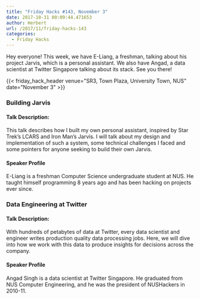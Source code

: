 ```yaml
---
title: "Friday Hacks #143, November 3"
date: 2017-10-31 00:09:44.471653
author: Herbert
url: /2017/11/friday-hacks-143
categories:
  - Friday Hacks
---
```


Hey everyone! This week, we have E-Liang, a freshman, talking about his project Jarvis, which is a personal assistant. We also have Angad, a data scientist at Twitter Singapore talking about its stack. See you there!

{{< friday_hack_header venue="SR3, Town Plaza, University Town, NUS" date="November 3" >}}


### Building Jarvis

#### Talk Description:

This talk describes how I built my own personal assistant, inspired by Star Trek’s LCARS and Iron Man’s Jarvis. I will talk about my design and implementation of such a system, some technical challenges I faced and some pointers for anyone seeking to build their own Jarvis.

#### Speaker Profile

E-Liang is a freshman Computer Science undergraduate student at NUS. He taught himself programming 8 years ago and has been hacking on projects ever since.

### Data Engineering at Twitter

#### Talk Description:

With hundreds of petabytes of data at Twitter, every data scientist and engineer writes production quality data processing jobs. Here, we will dive into how we work with this data to produce insights for decisions across the company.

#### Speaker Profile

Angad Singh is a data scientist at Twitter Singapore. He graduated from NUS Computer Engineering, and he was the president of NUSHackers in 2010-11.
